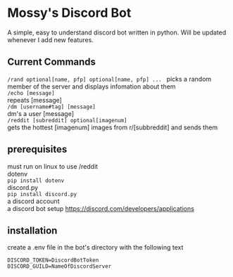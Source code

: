 # Mossy's Discord Bot

A simple, easy to understand discord bot written in python. Will be updated whenever I add new features.

## Current Commands

```/rand optional[name, pfp] optional[name, pfp] ... ``` 
picks a random member of the server and displays infomation about them  
```/echo [message]```  
repeats [message]  
```/dm [username#tag] [message]```  
dm's a user [message]  
```/reddit [subreddit] optional[imagenum]```  
gets the hottest [imagenum] images from r/[subbreddit] and sends them  

## prerequisites

must run on linux to use /reddit  
dotenv  
```pip install dotenv```  
discord.py  
```pip install discord.py```  
a discord account  
a discord bot setup https://discord.com/developers/applications  

## installation

create a .env file in the bot's directory with the following text  

```# .env
DISCORD_TOKEN=DiscordBotToken
DISCORD_GUILD=NameOfDiscordServer
```
